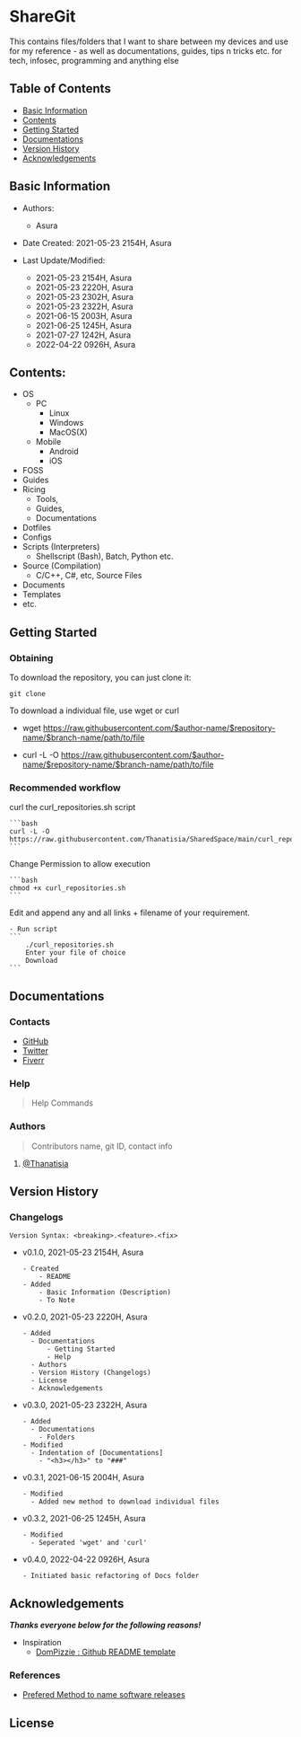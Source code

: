 # ShareGit

This contains files/folders that I want to share between my devices and use for my reference - as well as documentations, guides, tips n tricks etc. for tech, infosec, programming and anything else

## Table of Contents
- [Basic Information](#basic-information)
- [Contents](#contents)
- [Getting Started](#getting-started)
- [Documentations](#documentations)
- [Version History](#version-history)
- [Acknowledgements](#acknowledgements)

## Basic Information

- Authors: 
    - Asura

- Date Created: 2021-05-23 2154H, Asura

- Last Update/Modified:
    - 2021-05-23 2154H, Asura
    - 2021-05-23 2220H, Asura
    - 2021-05-23 2302H, Asura
    - 2021-05-23 2322H, Asura
    - 2021-06-15 2003H, Asura
    - 2021-06-25 1245H, Asura
    - 2021-07-27 1242H, Asura
    - 2022-04-22 0926H, Asura

## Contents:

- OS
    - PC
    	* Linux
    	* Windows
    	* MacOS(X)
    - Mobile
    	* Android
    	* iOS
- FOSS
- Guides
- Ricing 
  - Tools, 
  - Guides, 
  - Documentations
- Dotfiles
- Configs
- Scripts (Interpreters) 
  - Shellscript (Bash), Batch, Python etc.
- Source (Compilation)
  -  C/C++, C#, etc, Source Files
- Documents
- Templates
- etc.

## Getting Started

### Obtaining

To download the repository, you can just clone it:

    git clone 

To download a individual file, use wget or curl
   
   - wget https://raw.githubusercontent.com/$author-name/$repository-name/$branch-name/path/to/file
  
   - curl -L -O https://raw.githubusercontent.com/$author-name/$repository-name/$branch-name/path/to/file

### Recommended workflow
   
curl the curl_repositories.sh script
    
    ```bash
    curl -L -O https://raw.githubusercontent.com/Thanatisia/SharedSpace/main/curl_repositories.sh
    ```

Change Permission to allow execution

    ```bash
    chmod +x curl_repositories.sh
    ```

Edit and append any and all links + filename of your requirement.

    - Run script
	```
        ./curl_repositories.sh
        Enter your file of choice
        Download
	```

## Documentations

### Contacts

- [GitHub](https://github.com/Thanatisia)
- [Twitter](https://twitter.com/phantasu)
- [Fiverr](https://fiverr.com/fortissimasura)

### Help

> Help Commands

### Authors

> Contributors name, git ID, contact info

1. [@Thanatisia](https://github.com/Thanatisia)


## Version History

### Changelogs

```
Version Syntax: <breaking>.<feature>.<fix>
```

- v0.1.0, 2021-05-23 2154H, Asura
    ```
    - Created 
        - README
    - Added 
        - Basic Information (Description)
        - To Note
    ```

- v0.2.0, 2021-05-23 2220H, Asura
    ```
    - Added 
      - Documentations
          - Getting Started
          - Help
      - Authors
      - Version History (Changelogs)
      - License
      - Acknowledgements
    ```

- v0.3.0, 2021-05-23 2322H, Asura
    ```
    - Added
      - Documentations
        - Folders
    - Modified
      - Indentation of [Documentations]
        - "<h3></h3>" to "###" 
    ```

- v0.3.1, 2021-06-15 2004H, Asura
    ```
    - Modified
      - Added new method to download individual files
    ```

- v0.3.2, 2021-06-25 1245H, Asura
    ```
    - Modified
      - Seperated 'wget' and 'curl'
    ```

- v0.4.0, 2022-04-22 0926H, Asura
    ```
    - Initiated basic refactoring of Docs folder
    ```

## Acknowledgements

***Thanks everyone below for the following reasons!***

- Inspiration
  - [DomPizzie : Github README template](https://gist.github.com/DomPizzie/7a5ff55ffa9081f2de27c315f5018afc)

### References

- [Prefered Method to name software releases](https://stackoverflow.com/questions/410126/whats-your-prefered-method-to-name-your-software-releases)

## License







